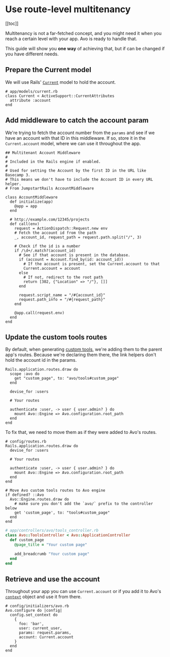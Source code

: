 # Use route-level multitenancy

[[toc]]

Multitenancy is not a far-fetched concept, and you might need it when you reach a certain level with your app. Avo is ready to handle that.

This guide will show you **one way** of achieving that, but if can be changed if you have different needs.

## Prepare the Current model

We will use Rails' [`Current`](https://api.rubyonrails.org/classes/ActiveSupport/CurrentAttributes.html) model to hold the account.

```ruby{3}
# app/models/current.rb
class Current < ActiveSupport::CurrentAttributes
  attribute :account
end
```

## Add middleware to catch the account param

We're trying to fetch the account number from the `params` and see if we have an account with that ID in this middleware. If so, store it in the `Current.account` model, where we can use it throughout the app.

```ruby{18,21,23,25}
## Multitenant Account Middleware
#
# Included in the Rails engine if enabled.
#
# Used for setting the Account by the first ID in the URL like Basecamp 3.
# This means we don't have to include the Account ID in every URL helper.
# From JumpstartRails AccountMiddleware

class AccountMiddleware
  def initialize(app)
    @app = app
  end

  # http://example.com/12345/projects
  def call(env)
    request = ActionDispatch::Request.new env
    # Fetch the account id from the path
    _, account_id, request_path = request.path.split("/", 3)

    # Check if the id is a number
    if /\d+/.match?(account_id)
      # See if that account is present in the database.
      if (account = Account.find_by(id: account_id))
        # If the account is present, set the Current.account to that
        Current.account = account
      else
        # If not, redirect to the root path
        return [302, {"Location" => "/"}, []]
      end

      request.script_name = "/#{account_id}"
      request.path_info = "/#{request_path}"
    end

    @app.call(request.env)
  end
end
```

## Update the custom tools routes

By default, when generating [custom tools](custom-tools), we're adding them to the parent app's routes. Because we're declaring them there, the link helpers don't hold the account id in the params.

```ruby{2-4}
Rails.application.routes.draw do
  scope :avo do
    get "custom_page", to: "avo/tools#custom_page"
  end

  devise_for :users

  # Your routes

  authenticate :user, -> user { user.admin? } do
    mount Avo::Engine => Avo.configuration.root_path
  end
end
```

To fix that, we need to move them as if they were added to Avo's routes.

```ruby{13-18}
# config/routes.rb
Rails.application.routes.draw do
  devise_for :users

  # Your routes

  authenticate :user, -> user { user.admin? } do
    mount Avo::Engine => Avo.configuration.root_path
  end
end

# Move Avo custom tools routes to Avo engine
if defined? ::Avo
  Avo::Engine.routes.draw do
    # make sure you don't add the `avo/` prefix to the controller below
    get 'custom_page', to: "tools#custom_page"
  end
end
```

```ruby
# app/controllers/avo/tools_controller.rb
class Avo::ToolsController < Avo::ApplicationController
  def custom_page
    @page_title = "Your custom page"

    add_breadcrumb "Your custom page"
  end
end
```

## Retrieve and use the account

Throughout your app you can use `Current.account` or if you add it to Avo's [`context`](customization.html#context) object and use it from there.

```ruby{8}
# config/initializers/avo.rb
Avo.configure do |config|
  config.set_context do
    {
      foo: 'bar',
      user: current_user,
      params: request.params,
      account: Current.account
    }
  end
end
```
